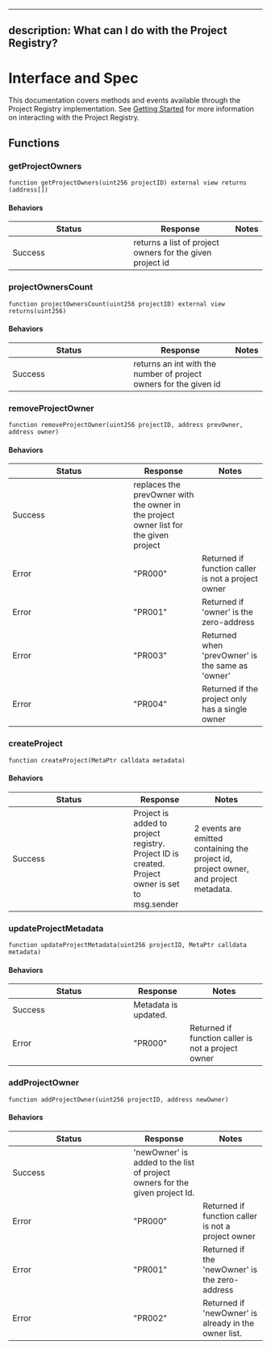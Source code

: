 ***

## description: What can I do with the Project Registry?

# Interface and Spec

This documentation covers methods and events available through the Project
Registry implementation. See [Getting Started](getting-started.md) for more
information on interacting with the Project Registry.

## Functions

### getProjectOwners

    function getProjectOwners(uint256 projectID) external view returns (address[])

#### Behaviors&#x20;

<table><thead><tr><th
width="224">Status</th><th>Response</th><th>Notes</th></tr></thead><tbody><tr><td>Success</td><td>returns
a list of project owners for the given project
id</td><td></td></tr></tbody></table>

### projectOwnersCount

    function projectOwnersCount(uint256 projectID) external view returns(uint256)

#### Behaviors&#x20;

<table><thead><tr><th
width="224">Status</th><th>Response</th><th>Notes</th></tr></thead><tbody><tr><td>Success</td><td>returns
an int with the number of project owners for the given
id</td><td></td></tr></tbody></table>

### removeProjectOwner

    function removeProjectOwner(uint256 projectID, address prevOwner, address owner)

#### Behaviors&#x20;

<table><thead><tr><th
width="224">Status</th><th>Response</th><th>Notes</th></tr></thead><tbody><tr><td>Success</td><td>replaces
the prevOwner with the owner in the project owner list for the given
project</td><td></td></tr><tr><td>Error</td><td>"PR000"</td><td>Returned if
function caller is not a project
owner</td></tr><tr><td>Error</td><td>"PR001"</td><td>Returned if 'owner' is the
zero-address</td></tr><tr><td>Error</td><td>"PR003"</td><td>Returned when
'prevOwner' is the same as
'owner'</td></tr><tr><td>Error</td><td>"PR004"</td><td>Returned if the project
only has a single owner</td></tr></tbody></table>

### createProject

    function createProject(MetaPtr calldata metadata)

#### Behaviors&#x20;

<table><thead><tr><th
width="224">Status</th><th>Response</th><th>Notes</th></tr></thead><tbody><tr><td>Success</td><td>Project
is added to project registry.<br>Project ID is created.<br>Project owner is set
to msg.sender</td><td>2 events are emitted containing the project id, project
owner, and project metadata.</td></tr></tbody></table>

### updateProjectMetadata

    function updateProjectMetadata(uint256 projectID, MetaPtr calldata metadata)

#### Behaviors&#x20;

<table><thead><tr><th
width="224">Status</th><th>Response</th><th>Notes</th></tr></thead><tbody><tr><td>Success</td><td>Metadata
is updated. </td><td></td></tr><tr><td>Error</td><td>"PR000"</td><td>Returned if
function caller is not a project owner</td></tr></tbody></table>

### addProjectOwner

    function addProjectOwner(uint256 projectID, address newOwner)

#### Behaviors&#x20;

<table><thead><tr><th
width="224">Status</th><th>Response</th><th>Notes</th></tr></thead><tbody><tr><td>Success</td><td>'newOwner'
is added to the list of project owners for the given project
Id.</td><td></td></tr><tr><td>Error</td><td>"PR000"</td><td>Returned if function
caller is not a project
owner</td></tr><tr><td>Error</td><td>"PR001"</td><td>Returned if the 'newOwner'
is the zero-address</td></tr><tr><td>Error</td><td>"PR002"</td><td>Returned if
'newOwner' is already in the owner list.</td></tr></tbody></table>
